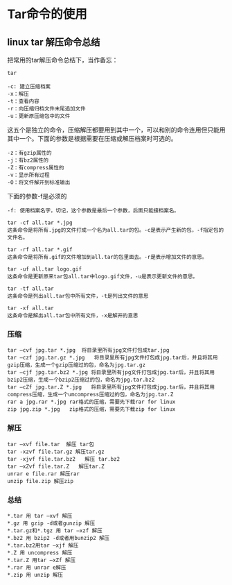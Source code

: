 # Tar命令的使用

## linux tar 解压命令总结

把常用的tar解压命令总结下，当作备忘：

	tar
	
	-c: 建立压缩档案
	-x：解压
	-t：查看内容
	-r：向压缩归档文件末尾追加文件
	-u：更新原压缩包中的文件

这五个是独立的命令，压缩解压都要用到其中一个，可以和别的命令连用但只能用其中一个。下面的参数是根据需要在压缩或解压档案时可选的。

	-z：有gzip属性的
	-j：有bz2属性的
	-Z：有compress属性的
	-v：显示所有过程
	-O：将文件解开到标准输出

下面的参数-f是必须的

	-f: 使用档案名字，切记，这个参数是最后一个参数，后面只能接档案名。
	
	tar -cf all.tar *.jpg 
	这条命令是将所有.jpg的文件打成一个名为all.tar的包。-c是表示产生新的包，-f指定包的文件名。
	
	tar -rf all.tar *.gif 
	这条命令是将所有.gif的文件增加到all.tar的包里面去。-r是表示增加文件的意思。
	
	tar -uf all.tar logo.gif 
	这条命令是更新原来tar包all.tar中logo.gif文件，-u是表示更新文件的意思。
	
	tar -tf all.tar 
	这条命令是列出all.tar包中所有文件，-t是列出文件的意思
	
	tar -xf all.tar 
	这条命令是解出all.tar包中所有文件，-x是解开的意思


### 压缩

	tar –cvf jpg.tar *.jpg  将目录里所有jpg文件打包成tar.jpg
	tar –czf jpg.tar.gz *.jpg   将目录里所有jpg文件打包成jpg.tar后，并且将其用gzip压缩，生成一个gzip压缩过的包，命名为jpg.tar.gz
	tar –cjf jpg.tar.bz2 *.jpg 将目录里所有jpg文件打包成jpg.tar后，并且将其用bzip2压缩，生成一个bzip2压缩过的包，命名为jpg.tar.bz2
	tar –cZf jpg.tar.Z *.jpg   将目录里所有jpg文件打包成jpg.tar后，并且将其用compress压缩，生成一个umcompress压缩过的包，命名为jpg.tar.Z
	rar a jpg.rar *.jpg rar格式的压缩，需要先下载rar for linux
	zip jpg.zip *.jpg   zip格式的压缩，需要先下载zip for linux 

### 解压

	tar –xvf file.tar  解压 tar包
	tar -xzvf file.tar.gz 解压tar.gz
	tar -xjvf file.tar.bz2   解压 tar.bz2
	tar –xZvf file.tar.Z   解压tar.Z
	unrar e file.rar 解压rar
	unzip file.zip 解压zip

### 总结

	*.tar 用 tar –xvf 解压
	*.gz 用 gzip -d或者gunzip 解压
	*.tar.gz和*.tgz 用 tar –xzf 解压
	*.bz2 用 bzip2 -d或者用bunzip2 解压
	*.tar.bz2用tar –xjf 解压
	*.Z 用 uncompress 解压
	*.tar.Z 用tar –xZf 解压
	*.rar 用 unrar e解压
	*.zip 用 unzip 解压
